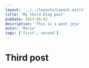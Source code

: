 ```yaml
---
layout: '../../layouts/Layout.astro'
title: 'My third blog post'
pubDate: 2023-08-03
description: 'This is a post jeje'
autor: 'Mario'
tags: ['first','second']
---
```


# Third post